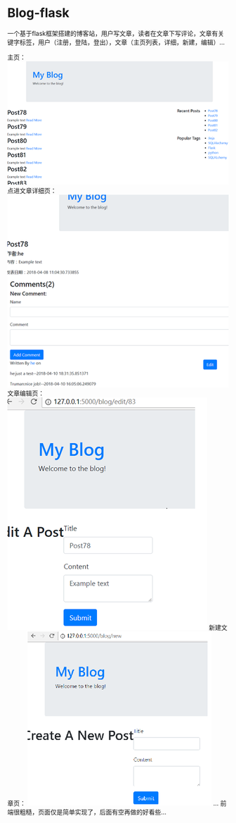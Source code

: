 # Blog-flask
一个基于flask框架搭建的博客站，用户写文章，读者在文章下写评论，文章有关键字标签，用户（注册，登陆，登出），文章（主页列表，详细，新建，编辑）...

主页：
![](https://github.com/TrumanH/Blog-flask/raw/01/img/00.png?raw=true)
点进文章详细页：
![](https://github.com/TrumanH/Blog-flask/raw/01/img/01.png?raw=true)
文章编辑页：
![](https://github.com/TrumanH/Blog-flask/raw/01/img/02.png?raw=true)
新建文章页：
![](https://github.com/TrumanH/Blog-flask/raw/01/img/03.png?raw=true)
...
前端很粗糙，页面仅是简单实现了，后面有空再做的好看些...
